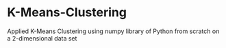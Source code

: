 # K-Means-Clustering
Applied K-Means Clustering using numpy library of Python from scratch on a 2-dimensional data set
